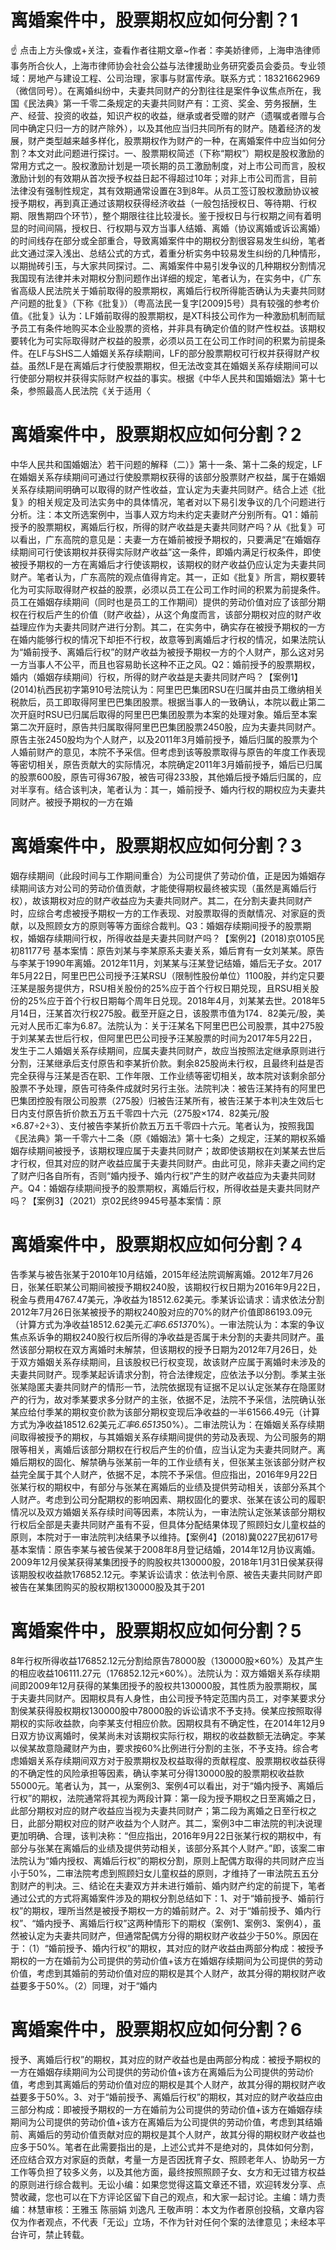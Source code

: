 # 离婚案件中，股票期权应如何分割？1

☝ 点击上方头像或+关注，查看作者往期文章~作者：李美娇律师，上海申浩律师事务所合伙人，上海市律师协会社会公益与法律援助业务研究委员会委员。专业领域：房地产与建设工程、公司治理，家事与财富传承。联系方式：18321662969（微信同号）。在离婚纠纷中，夫妻共同财产的分割往往是案件争议焦点所在，我国《民法典》第一千零二条规定的夫妻共同财产有：工资、奖金、劳务报酬，生产、经营、投资的收益，知识产权的收益，继承或者受赠的财产（遗嘱或者赠与合同中确定只归一方的财产除外），以及其他应当归共同所有的财产。随着经济的发展，财产类型越来越多样化，股票期权作为财产的一种，在离婚案件中应当如何分割？本文对此问题进行探讨。一、股票期权简述（下称“期权”）期权是股权激励的常用方式之一。股权激励计划是一项长期的员工激励制度，对上市公司而言，股权激励计划的有效期从首次授予权益日起不得超过10年；对非上市公司而言，目前法律没有强制性规定，其有效期通常设置在3到8年。从员工签订股权激励协议被授予期权，再到真正通过该期权获得经济收益（一般包括授权日、等待期、行权期、限售期四个环节），整个期限往往比较漫长。鉴于授权日与行权期之间有着明显的时间间隔，授权日、行权期与双方当事人结婚、离婚（协议离婚或诉讼离婚）的时间线存在部分或全部重合，导致离婚案件中的期权分割很容易发生纠纷，笔者此文通过深入浅出、总结公式的方式，着重分析实务中较易发生纠纷的几种情形，以期抛砖引玉，与大家共同探讨。二、离婚案件中易引发争议的几种期权分割情况我国现有法律并未对期权分割问题作出详细的规定，笔者认为，在实务中，《广东省高级人民法院关于婚前取得的股票期权，离婚后行权所得能否确认为夫妻共同财产问题的批复》（下称《批复》）（粤高法民一复字[2009]5号）具有较强的参考价值。《批复》认为：LF婚前取得的股票期权，是XT科技公司作为一种激励机制而赋予员工有条件地购买本企业股票的资格，并非具有确定价值的财产性权益。该期权要转化为可实际取得财产权益的股票，必须以员工在公司工作时间的积累为前提条件。在LF与SHS二人婚姻关系存续期间，LF的部分股票期权可行权并获得财产权益。虽然LF是在离婚后才行使股票期权，但无法改变其在婚姻关系存续期间可以行使部分期权并获得实际财产权益的事实。根据《中华人民共和国婚姻法》第十七条，参照最高人民法院《关于适用〈

# 离婚案件中，股票期权应如何分割？2

中华人民共和国婚姻法〉若干问题的解释（二）》第十一条、第十二条的规定，LF在婚姻关系存续期间可通过行使股票期权获得的该部分股票财产权益，属于在婚姻关系存续期间明确可以取得的财产性收益，宜认定为夫妻共同财产。结合上述《批复》的相关规定及司法实务中的具体情况，笔者对以下易引发争议的几个问题进行分析。注：本文所选案例中，当事人双方均未约定夫妻财产分别所有。Q1：婚前授予的股票期权，离婚后行权，所得的财产收益是夫妻共同财产吗？从《批复》可以看出，广东高院的意见是：夫妻一方在婚前被授予期权的，只要满足“在婚姻存续期间可行使该期权并获得实际财产收益”这一条件，即婚内满足行权条件，即使被授予期权的一方在离婚后才行使该期权，该期权的财产收益仍应认定为夫妻共同财产。笔者认为，广东高院的观点值得肯定。其一，正如《批复》所言，期权要转化为可实际取得财产权益的股票，必须以员工在公司工作时间的积累为前提条件。员工在婚姻存续期间（同时也是员工的工作期间）提供的劳动价值对应了该部分期权在行权后产生的价值（财产收益），从这个角度而言，该部分期权对应的财产收益理应作为夫妻共同财产进行分割。其二，在实务中，确实存在被授予期权的一方在婚内能够行权的情况下却拒不行权，故意等到离婚后才行权的情况，如果法院认为“婚前授予、离婚后行权”的财产收益为被授予期权一方的个人财产，那么这对另一方当事人不公平，而且也容易助长这种不正之风。Q2：婚前授予的股票期权，婚内（婚姻存续期间）行权，所得的财产收益是夫妻共同财产吗？【案例1】(2014)杭西民初字第910号法院认为：阿里巴巴集团RSU在归属并由员工缴纳相关税款后，员工即取得阿里巴巴集团股票。根据当事人的一致确认，本院以截止第二次开庭时RSU已归属后取得的阿里巴巴集团股票为本案的处理对象。婚后至本案第二次开庭时，原告共归属取得阿里巴巴集团股票2450股，应为夫妻共同财产。原告主张2450股均为个人财产，以及2011年3月婚前授予，婚后归属的股票为个人婚前财产的意见，本院不予采信。但考虑到该等股票取得与原告的年度工作表现等密切相关，原告贡献大的实际情况，本院确定2011年3月婚前授予，婚后已归属的股票600股，原告可得367股，被告可得233股，其他婚后授予婚后归属的，应对半享有。结合该判决，笔者认为：其一，婚前授予、婚内行权的期权应为夫妻共同财产。被授予期权的一方在婚

# 离婚案件中，股票期权应如何分割？3

姻存续期间（此段时间与工作期间重合）为公司提供了劳动价值，正是因为婚姻存续期间该方对公司的劳动价值贡献，才能使得期权最终被实现（虽然是离婚后行权），故该期权对应的财产收益应为夫妻共同财产。其二，在分割夫妻共同财产时，应综合考虑被授予期权一方的工作表现、对股票取得的贡献情况、对家庭的贡献，以及照顾女方的原则等等方面综合裁判。Q3：婚姻存续期间授予的股票期权，婚姻存续期间行权，所得收益是夫妻共同财产吗？【案例2】(2018)京0105民初81177号 基本案情：原告刘某与李某原系夫妻关系，婚后育有一女刘某某。原告与李某于1990年离婚。2012年11月，刘某某与汪某登记结婚，婚后无子女。2017年5月22日，阿里巴巴公司授予汪某RSU（限制性股份单位）1100股，并约定只要汪某是服务提供方，RSU相关股份的25%应于首个行权日期兑现，且RSU相关股份的25%应于首个行权日期每个周年日兑现。2018年4月，刘某某去世。2018年5月14日，汪某首次行权275股。截至开庭之日，该股票市值为174．82美元/股，美元对人民币汇率为6.87。法院认为：关于汪某名下阿里巴巴公司股票，其中275股于刘某某去世后行权，但阿里巴巴公司授予汪某股票的时间为2017年5月22日，发生于二人婚姻关系存续期间，应属夫妻共同财产，故应当按照法定继承原则进行分割，汪某继承后支付原告和李某折价款。剩余825股尚未行权，且最终利益是否完全获得与汪某是否在职、工作年限、工作业绩等密切相关，故本院对该剩余部分股票不予处理，原告可待条件成就时另行主张。法院判决：被告汪某持有的阿里巴巴集团控股有限公司股票（275股）归被告汪某所有，被告汪某于本判决生效后七日内支付原告折价款五万五千零四十六元（275股×174．82美元/股×6.87÷2÷3）、支付被告李某折价款五万五千零四十六元。笔者认为，按照我国《民法典》第一千零六十二条（原《婚姻法》第十七条）之规定，汪某的期权系婚姻存续期间被授予，该期权理应属于夫妻共同财产；故即使该期权在刘某某去世后才行权，但其对应的财产收益应属于夫妻共同财产。由此可见，除非夫妻之间约定了财产归各自所有，否则“婚内授予、婚内行权”产生的财产收益应为夫妻共同财产。Q4：婚姻存续期间授予的股票期权，离婚后行权，所得收益是夫妻共同财产吗？【案例3】（2021）京02民终9945号基本案情：原

# 离婚案件中，股票期权应如何分割？4

告季某与被告张某于2010年10月结婚，2015年经法院调解离婚。2012年7月26日，张某任职某公司期间被授予期权240股，该期权行权日期为2016年9月22日，税金与费用4767.47美元，净收益为18512.62美元。季某诉讼请求：请求依法分割2012年7月26日张某被授予的期权240股对应的70%的财产价值即86193.09元（计算方式为净收益18512.62美元*汇率6.6513*70%）。一审法院认为：本案的争议焦点系诉争的期权240股行权后所得的净收益是否属于未分割的夫妻共同财产。虽然该部分期权在双方离婚时未解禁，但该期权的授予日期为2012年7月26日，处于双方婚姻关系存续期间，且该股权已行权变现，故该财产应属于离婚时未涉及的夫妻共同财产。现季某起诉请求分割，符合法律规定，应依法予以分割。季某主张张某隐匿夫妻共同财产的情形一节，法院依据现有证据不足以认定张某存在隐匿财产的行为，故对季某要求多分财产的主张，依据不足，法院不予采信，法院确认张某应给付季某的期权变价款为该部分期权变现后净收益的一半61566.49元（计算方式为净收益18512.62美元*汇率6.6513*50%）。二审法院认为：在婚姻关系存续期间取得被授予的期权，与其婚姻关系存续期间提供的劳动及表现、为公司服务的期限等相关，离婚后该部分期权在行权后产生的价值，应当认定为夫妻共同财产。离婚后期权的固化、解禁确与张某前一年的工作业绩有关，但张某主张该部分财产权益完全属于其个人财产，依据不足，本院不予采信。但应指出，2016年9月22日张某行权的期权中，有部分与张某在离婚后的业绩及提供劳动相关，该部分系其个人财产。考虑到公司分配期权的影响因素、期权固化的要求、张某在该公司的履职情况以及双方婚姻关系存续时间等因素，本院认为，一审法院认定张某该部分期权行权后全部是夫妻共同财产虽有不妥，但具体分配结果体现了照顾妇女儿童权益的原则，本院对于一审法院判决结果予以维持。【案例4】(2018)冀0227民初617号基本案情：原告李某与被告侯某于2008年8月登记结婚，2014年12月协议离婚。2009年12月侯某获得某集团授予的购股权共130000股，2018年1月31日侯某获得该期股权收益款176852.12元。李某诉讼请求：依法判令原、被告夫妻共同财产即被告在某集团购买的股权期权130000股及其于201

# 离婚案件中，股票期权应如何分割？5

8年行权所得收益176852.12元分割给原告78000股（130000股×60%）及其产生的相应收益106111.27元（176852.12元×60%）。法院认为：双方婚姻关系存续期间即2009年12月获得的某集团授予的股权共130000股，其性质为股票期权，属于夫妻共同财产。因期权具有人身性，由公司授予特定范围内员工，对李某要求分割侯某获得股权期权130000股中78000股的诉讼请求不予支持。侯某应按照取得期权的实际收益款，向李某支付相应价款。因期权具有不确定性，在2014年12月9日双方协议离婚时，侯某尚未对该期权实际行权，期权的收益数额无法确定。李某以侯某故意隐藏财产为由，要求按60%比例进行分割的主张，不予支持。综合考虑婚姻关系存续期间双方对于股票期权及权益取得的贡献程度、股票期权收益获得的不确定性的风险承担等因素，确认李某可分得130000股的股票期权收益款55000元。笔者认为，其一，从案例3、案例4可以看出，对于“婚内授予、离婚后行权”的期权，法院通常将其视为两段计算：第一段为授予期权之日至离婚之日，此部分期权对应的财产收益应当视为夫妻共同财产；第二段为离婚之日至行权之日，此部分期权对应的财产收益为个人财产。其二，案例3中二审法院的判决说理更加明确、合理，该判决称：“但应指出，2016年9月22日张某行权的期权中，有部分与张某在离婚后的业绩及提供劳动相关，该部分系其个人财产。”即，该案二审法院认为“婚内授权、离婚后行权”的期权分割，原则上配偶方取得的共同财产应当小于50%，二审法院考虑到照顾妇女儿童权益的原则，才维持了一审法院五五分割财产的判决。三、结论在夫妻双方并未进行婚前、婚内财产约定的前提下，笔者通过公式的方式将离婚案件涉及的期权分割总结如下：1、对于“婚前授予、婚前行权”的期权，理所当然是被授予期权一方的婚前财产。2、对于“婚前授予、婚内行权”、“婚内授予、离婚后行权”这两种情形下的期权（案例1、案例3、案例4），虽然被认定为夫妻共同财产，但通常配偶方分得的期权财产收益少于50%。原因在于：（1）“婚前授予、婚内行权”的期权，其对应的财产收益由两部分构成：被授予期权的一方在婚前为公司提供的劳动价值+该方在婚姻存续期间为公司提供的劳动价值，考虑到其婚前的劳动价值对应的期权是其个人财产，故其分得的期权财产收益要多于50%。（2）同理，对于“婚内

# 离婚案件中，股票期权应如何分割？6

授予、离婚后行权”的期权，其对应的财产收益也是由两部分构成：被授予期权的一方在婚姻存续期间为公司提供的劳动价值+该方在离婚后为公司提供的劳动价值，考虑到其离婚后的劳动价值对应的期权是其个人财产，故其分得的期权财产收益要多于50%。3、对于“婚前授予、离婚后行权”的期权，其对应的财产收益应由三部分构成：即被授予期权的一方在婚前为公司提供的劳动价值+该方在婚姻存续期间为公司提供的劳动价值+该方在离婚后为公司提供的劳动价值，考虑到其结婚前、离婚后的劳动价值贡献对应的期权是其个人财产，故其分得的期权财产收益也应多于50%。笔者在此需要指出的是，上述公式并不是绝对的，具体如何分割，还应结合双方对家庭的贡献，考量一方是否因抚育子女、照顾老年人、协助另一方工作等负担了较多义务，以及其他方面，最终按照照顾子女、女方和无过错方权益的原则进行综合裁判。无讼小编：如果您觉得这篇文章还不错，欢迎转发分享、点赞收藏，您也可以在下方评论区留下自己的观点，和大家一起讨论。主编：靖力责编：林慧审核：王雅玉 陈丽娟 刘逸凡 王敬声明：本文为作者原创投稿，文章内容仅为作者观点，不代表「无讼」立场，不作为针对任何个案的法律意见；未经本平台许可，禁止转载。

